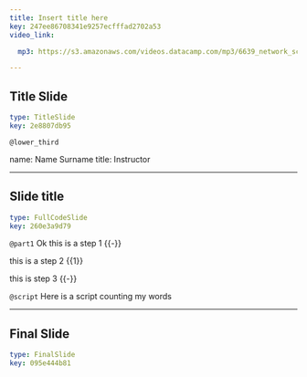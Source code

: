 ```yaml
---
title: Insert title here
key: 247ee86708341e9257ecfffad2702a53
video_link:

  mp3: https://s3.amazonaws.com/videos.datacamp.com/mp3/6639_network_science_a_tidy_approach/v2/6639_ch4_2.mp3

---
```

## Title Slide

```yaml
type: TitleSlide
key: 2e8807db95
```





`@lower_third`

name: Name Surname
title: Instructor





---
## Slide title

```yaml
type: FullCodeSlide
key: 260e3a9d79
```

`@part1`
Ok this is a step 1 {{-}}

this is a step 2 {{1}}

this is step 3 {{-}}





`@script`
Here is a script counting my words



---
## Final Slide

```yaml
type: FinalSlide
key: 095e444b81
```








